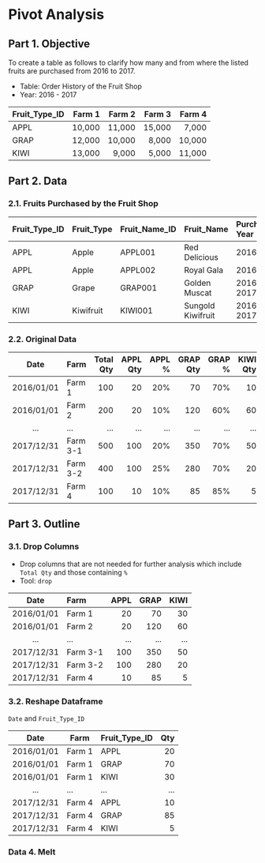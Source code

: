 # Pivot Analysis
## Part 1. Objective
To create a table as follows to clarify how many and from where the listed fruits are purchased from 2016 to 2017.

- Table: Order History of the Fruit Shop  
- Year: 2016 - 2017

| Fruit_Type_ID  | Farm 1 | Farm 2 | Farm 3 | Farm 4 |
| :---           | ---:   | ---:   | ---:   | ---:   |
| APPL           | 10,000 | 11,000 | 15,000 | 7,000  |
| GRAP           | 12,000 | 10,000 | 8,000  | 10,000 |
| KIWI           | 13,000 | 9,000  | 5,000  | 11,000 |

## Part 2. Data
### 2.1. Fruits Purchased by the Fruit Shop
| Fruit_Type_ID  | Fruit_Type | Fruit_Name_ID | Fruit_Name        | Purchase Year |
| :---           | :---       | :---          | :---              | :---          |
| APPL           | Apple      | APPL001       | Red Delicious     | 2016          |
| APPL           | Apple      | APPL002       | Royal Gala        | 2016          |
| GRAP           | Grape      | GRAP001       | Golden Muscat     | 2016, 2017    |
| KIWI           | Kiwifruit  | KIWI001       | Sungold Kiwifruit | 2016, 2017    |

### 2.2. Original Data
| Date       | Farm      | Total Qty | APPL Qty | APPL % | GRAP Qty | GRAP % | KIWI Qty    | KIWI %    |
| :---:      | :---      | ---:      | ---:     | ---:   | ---:     | ---:   | ---:        | ---:      |       
| 2016/01/01 | Farm 1    | 100       | 20       | 20%    | 70       | 70%    | 10          | 10%       |
| 2016/01/01 | Farm 2    | 200       | 20       | 10%    | 120      | 60%    | 60          | 30%       |
| ...        | ...       | ...       | ...      | ...    | ...      | ...    | ...         | ...       |
| 2017/12/31 | Farm 3-1  | 500       | 100      | 20%    | 350      | 70%    | 50          | 10%       |
| 2017/12/31 | Farm 3-2  | 400       | 100      | 25%    | 280      | 70%    | 20          | 5%        |
| 2017/12/31 | Farm 4    | 100       | 10       | 10%    | 85       | 85%    | 5           | 5%        |

## Part 3. Outline
### 3.1. Drop Columns 
- Drop columns that are not needed for further analysis which include ```Total Qty``` and those containing ```%``` 
- Tool: ```drop```

| Date       | Farm      | APPL | GRAP | KIWI | 
|:---:       |:---       | ---: | ---: | ---: | 
| 2016/01/01 | Farm 1    | 20   | 70   | 30   |
| 2016/01/01 | Farm 2    | 20   | 120  | 60   |
| ...        | ...       | ...  | ...  | ...  |
| 2017/12/31 | Farm 3-1  | 100  | 350  | 50   | 
| 2017/12/31 | Farm 3-2  | 100  | 280  | 20   |
| 2017/12/31 | Farm 4    | 10   | 85   | 5    |

### 3.2. Reshape Dataframe 
 ```Date``` and ```Fruit_Type_ID```  
 
| Date       | Farm      | Fruit_Type_ID | Qty |
| :---:      | ---       | :---          | ---:| 
| 2016/01/01 | Farm 1    | APPL          | 20  | 
| 2016/01/01 | Farm 1    | GRAP          | 70  |
| 2016/01/01 | Farm 1    | KIWI          | 30  | 
| ...        | ...       | ...           | ... |
| 2017/12/31 | Farm 4    | APPL          | 10  | 
| 2017/12/31 | Farm 4    | GRAP          | 85  |
| 2017/12/31 | Farm 4    | KIWI          | 5   |    

### Data 4. Melt









